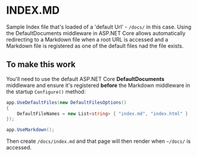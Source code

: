﻿
# INDEX.MD

Sample Index file that's loaded of a 'default Url' - `/docs/` in this case. Using the DefaultDocuments middleware in ASP.NET Core allows automatically redirecting to a Markdown file when a root URL is accessed and a Markdown file is registered as one of the default files nad the file exists.



## To make this work
You'll need to use the default ASP.NET Core **DefaultDocuments** middleware and ensure it's registered **before** the Markdown middleware in the startup `Configure()` method:

```cs
app.UseDefaultFiles(new DefaultFilesOptions()
{
    DefaultFileNames = new List<string> { "index.md", "index.html" }
});

app.UseMarkdown();
```

Then create `/docs/index.md` and that page will then render when `~/docs/` is accessed.